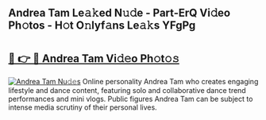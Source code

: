 ## Andrea Tam Le𝚊𝚔ed N𝚞𝚍e - Part-ErQ Vi𝚍eo Ph𝚘tos - H𝚘t O𝚗lyf𝚊ns Le𝚊𝚔s YFgPg

# <h2><a href="http://hf570c.feru.top/?c=Andrea+Tam">🔗 👉 🔴 Andrea Tam Vi𝚍𝚎o Ph𝚘t𝚘𝚜</a></h2>

[![Andrea Tam Nu𝚍𝚎s](https://i.imgur.com/0TWrTi3.gif)](http://hf570c.feru.top/?c=Andrea+Tam)
Online personality Andrea Tam who creates engaging lifestyle and dance content, featuring solo and collaborative dance trend performances and mini vlogs. Public figures Andrea Tam can be subject to intense media scrutiny of their personal lives. 
